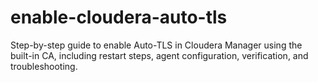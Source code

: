 # enable-cloudera-auto-tls
Step-by-step guide to enable Auto-TLS in Cloudera Manager using the built-in CA, including restart steps, agent configuration, verification, and troubleshooting.

